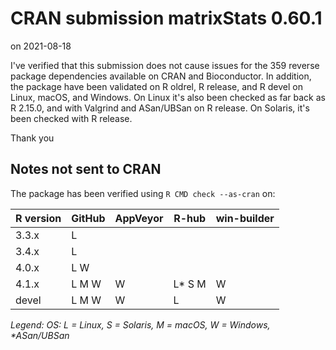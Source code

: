 # CRAN submission matrixStats 0.60.1

on 2021-08-18

I've verified that this submission does not cause issues for the 359 reverse package dependencies available on CRAN and Bioconductor. In addition, the package have been validated on R oldrel, R release, and R devel on Linux, macOS, and Windows. On Linux it's also been checked as far back as R 2.15.0, and with Valgrind and ASan/UBSan on R release. On Solaris, it's been checked with R release.

Thank you


## Notes not sent to CRAN

The package has been verified using `R CMD check --as-cran` on:

| R version | GitHub | AppVeyor | R-hub  | win-builder |
| --------- | ------ | -------- | ------ | ----------- |
| 3.3.x     | L      |          |        |             |
| 3.4.x     | L      |          |        |             |
| 4.0.x     | L   W  |          |        |             |
| 4.1.x     | L M W  | W        | L* S M | W           |
| devel     | L M W  | W        | L      | W           |

_Legend: OS: L = Linux, S = Solaris, M = macOS, W = Windows, *ASan/UBSan_
